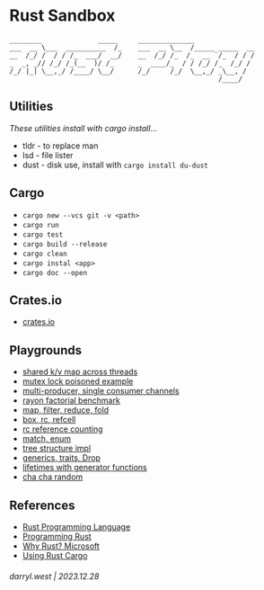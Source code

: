 # Rust Sandbox

```
________              _____     ______________               
___  __ \___  __________  /_    ___  __ \__  /_____ _____  __
__  /_/ /  / / /_  ___/  __/    __  /_/ /_  /_  __ `/_  / / /
_  _, _// /_/ /_(__  )/ /_      _  ____/_  / / /_/ /_  /_/ / 
/_/ |_| \__,_/ /____/ \__/      /_/     /_/  \__,_/ _\__, /  
                                                    /____/   
```

## Utilities

_These utilities install with cargo install..._

* tldr - to replace man
* lsd - file lister
* dust - disk use, install with `cargo install du-dust`


## Cargo

* `cargo new --vcs git -v <path>`
* `cargo run`
* `cargo test`
* `cargo build --release`
* `cargo clean`
* `cargo instal <app>`
* `cargo doc --open`

## Crates.io

* [crates.io](https://crates.io/)

## Playgrounds

* [shared k/v map across threads](https://play.rust-lang.org/?version=stable&mode=debug&edition=2021&gist=3780b71fd0c56fb8bced9271f52ddd31)
* [mutex lock poisoned example](https://play.rust-lang.org/?version=stable&mode=debug&edition=2021&gist=3780b71fd0c56fb8bced9271f52ddd31)
* [multi-producer, single consumer channels](https://play.rust-lang.org/?version=stable&mode=debug&edition=2021&gist=3780b71fd0c56fb8bced9271f52ddd31)
* [rayon factorial benchmark](https://play.rust-lang.org/?version=stable&mode=debug&edition=2021&gist=3780b71fd0c56fb8bced9271f52ddd31)
* [map, filter, reduce, fold](https://play.rust-lang.org/?version=stable&mode=debug&edition=2021&gist=3780b71fd0c56fb8bced9271f52ddd31)
* [box, rc, refcell](https://play.rust-lang.org/?version=stable&mode=debug&edition=2021&gist=3780b71fd0c56fb8bced9271f52ddd31)
* [rc reference counting](https://play.rust-lang.org/?version=stable&mode=debug&edition=2021&gist=3780b71fd0c56fb8bced9271f52ddd31)
* [match, enum](https://play.rust-lang.org/?version=stable&mode=debug&edition=2021&gist=3c814150602b044a57d9e715c318e65c)
* [tree structure impl](https://play.rust-lang.org/?version=stable&mode=debug&edition=2021&gist=3780b71fd0c56fb8bced9271f52ddd31)
* [generics, traits, Drop](https://play.rust-lang.org/?version=stable&mode=debug&edition=2021&gist=fc92502486d9de6be691fed36e6ca51b)
* [lifetimes with generator functions](https://play.rust-lang.org/?version=stable&mode=debug&edition=2021&gist=3780b71fd0c56fb8bced9271f52ddd31)
* [cha cha random](https://play.rust-lang.org/?version=stable&mode=debug&edition=2018&gist=e91c22fe16498afef8c8fa11f57b45a7)

## References

* [Rust Programming Language](https://doc.rust-lang.org/book/)
* [Programming Rust](https://learning.oreilly.com/library/view/-/9781492052586/ch02.html#rustup-and-cargo)
* [Why Rust? Microsoft](https://opensource.com/article/19/10/choose-rust-programming-language)
* [Using Rust Cargo](https://opensource.com/article/20/3/rust-cargo)


###### darryl.west | 2023.12.28
